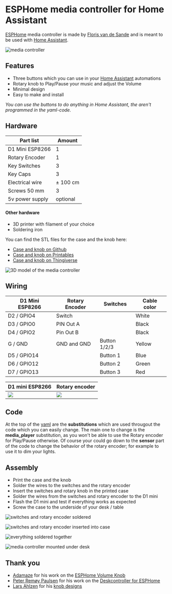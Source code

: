 # ESPHome media controller for Home Assistant
[ESPHome](https://esphome.io/) media controller is made by [Floris van de Sande](https://florisvandesande.com/) and is meant to be used with [Home Assistant](https://www.home-assistant.io).

![media controller](images/3d-model-with-desk.jpeg)

## Features
- Three buttons which you can use in your [Home Assistant](https://www.home-assistant.io) automations
- Rotary knob to Play/Pause your music and adjust the Volume
- Minimal design
- Easy to make and install

_You can use the buttons to do anything in Home Assistant, the aren't programmed in the yaml-code._


## Hardware

| Part list       | Amount    |
| --------------- | --------- |
| D1 Mini ESP8266 | 1         |
| Rotary Encoder  | 1         |
| Key Switches    | 3         |
| Key Caps        | 3         |
| Electrical wire | ± 100 cm  |
| Screws 50 mm    | 3         |
| 5v power supply | optional  |

#### Other hardware
- 3D printer with filament of your choice
- Soldering iron

You can find the STL files for the case and the knob here:
- [Case and knob on Github](stl/ESPHome-Media-controller.stl)
- [Case and knob on Printables](https://www.printables.com/model/551624-esphome-media-controller)
- [Case and knob on Thingiverse](https://www.thingiverse.com/thing:6167722)

![3D model of the media controller](images/3d-model-without-desk.jpeg)


## Wiring
| D1 Mini ESP8266 | Rotary Encoder | Switches     | Cable color |
| --------------- | -------------- | ------------ | ----------- |
| D2 / GPIO4      | Switch         |              | White       |
| D3 / GPIO0      | PIN Out A      |              | Black       |
| D4 / GPIO2      | Pin Out B      |              | Black       |
| G  / GND        | GND and GND    | Button 1/2/3 | Yellow      |
| D5 / GPIO14     |                | Button 1     | Blue        |
| D6 / GPIO12     |                | Button 2     | Green       |
| D7 / GPIO13     |                | Button 3     | Red         |

| D1 mini ESP8266                 | Rotary encoder                         |
| ------------------------------- | -------------------------------------- |
| ![](images/D1-Mini-pinout.webp) | ![](images/rotary-encoder-pinout.jpeg) |

## Code
At the top of the [yaml](ESPHome-media-controller.yaml) are the **substitutions** which are used througout the code which you can easily change. The main one to change is the **media_player** substitution, as you won't be able to use the Rotary encoder for Play/Pause otherwise.
Of course your could go down to the **sensor** part of the code to change the behavior of the rotary encoder; for example to use it to dim your lights.


## Assembly
- Print the case and the knob
- Solder the wires to the switches and the rotary encoder
- Insert the switches and rotary knob in the printed case
- Solder the wires from the switches and rotary encoder to the D1 mini
- Flash the D1 mini and test if everything works as expected
- Screw the case to the underside of your desk / table

![switches and rotary encoder soldered](images/soldered-switches.jpeg)

![switches and rotary encoder inserted into case](images/soldered-switches-inserted.jpeg)

![everything soldered together](images/everything-soldered-together.jpeg)

![media controller mounted under desk](images/media-controller-mounted.jpeg)


## Thank you
- [Adamaze](https://github.com/adamaze) for his work on the [ESPHome Volume Knob](https://github.com/adamaze/esphome_volume_knob)
- [Peter Remøy Paulsen](https://github.com/petrepa) for his work on the [Deskcontroller for ESPHome](https://github.com/petrepa/ESPHome-Desk-Controller/tree/main)
- [Lars Ahlzen](https://www.thingiverse.com/sebajom/designs) for his [knob designs](https://www.thingiverse.com/thing:4807288)
